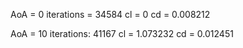 AoA = 0
iterations = 34584
cl = 0
cd = 0.008212

AoA = 10
iterations: 41167
cl = 1.073232
cd = 0.012451
